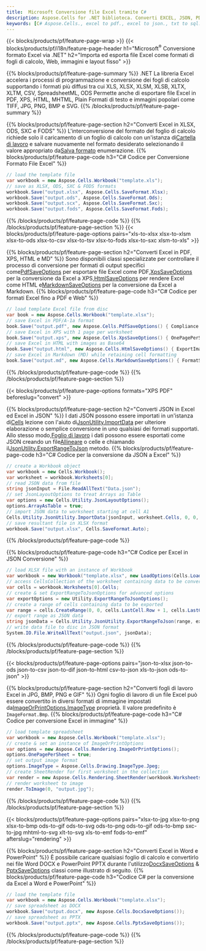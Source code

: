 ```yaml
---
title:  Microsoft Conversione file Excel tramite C#
description: Aspose.Cells for .NET biblioteca. Converti EXCEL, JSON, PDF, XML, HTML, TXT, TSV, CSV, SQL, JPG, PNG e altri formati con solo poche righe di codice C#.
keywords: [C# Aspose.Cells., excel to pdf., excel to json., txt to sql., csv to json., json to pdf., xml to excel and Convert files between various formats in C#]
---
```

{{< blocks/products/pf/feature-page-wrap >}}
{{< blocks/products/pf/i18n/feature-page-header h1="Microsoft<sup>&reg;</sup> Conversione formato Excel via .NET" h2="Importa ed esporta file Excel come formati di fogli di calcolo, Web, immagini e layout fisso" >}}

{{% blocks/products/pf/feature-page-summary %}}
.NET La libreria Excel accelera i processi di programmazione e conversione dei fogli di calcolo supportando i formati più diffusi tra cui XLS, XLSX, XLSM, XLSB, XLTX, XLTM, CSV, SpreadsheetML, ODS Permette anche di esportare file Excel in PDF, XPS, HTML, MHTML, Plain Formati di testo e immagini popolari come TIFF, JPG, PNG, BMP e SVG.
{{% /blocks/products/pf/feature-page-summary %}}

{{% blocks/products/pf/feature-page-section h2="Converti Excel in XLSX, ODS, SXC e FODS" %}}
 L'interconversione del formato del foglio di calcolo richiede solo il caricamento di un foglio di calcolo con un'istanza di[Cartella di lavoro](https://reference.aspose.com/cells/net/aspose.cells/workbook) e salvare nuovamente nel formato desiderato selezionando il valore appropriato da[Salva formato](https://reference.aspose.com/cells/net/aspose.cells/saveformat) enumerazione.
{{% blocks/products/pf/feature-page-code h3="C# Codice per Conversione Formato File Excel" %}}

```cs
// load the template file
var workbook = new Aspose.Cells.Workbook("template.xls");
// save as XLSX, ODS, SXC & FODS formats
workbook.Save("output.xlsx", Aspose.Cells.SaveFormat.Xlsx);
workbook.Save("output.ods", Aspose.Cells.SaveFormat.Ods);
workbook.Save("output.scx", Aspose.Cells.SaveFormat.Sxc);
workbook.Save("output.fods", Aspose.Cells.SaveFormat.Fods);
```
{{% /blocks/products/pf/feature-page-code %}}
{{% /blocks/products/pf/feature-page-section %}}
{{< blocks/products/pf/feature-page-options pairs="xls-to-xlsx xlsx-to-xlsm xlsx-to-ods xlsx-to-csv xlsx-to-tsv xlsx-to-fods xlsx-to-sxc xlsm-to-xls" >}}


{{% blocks/products/pf/feature-page-section h2="Converti Excel in PDF, XPS, HTML e MD" %}}
 Sono disponibili classi specializzate per controllare il processo di conversione per formati di output specifici come[PdfSaveOptions](https://reference.aspose.com/cells/net/aspose.cells/pdfsaveoptions) per esportare file Excel come PDF,[XpsSaveOptions](https://reference.aspose.com/cells/net/aspose.cells/xpssaveoptions) per la conversione da Excel a XPS,[HtmlSaveOptions](https://reference.aspose.com/cells/net/aspose.cells/htmlsaveoptions) per rendere Excel come HTML e[MarkdownSaveOptions](https://reference.aspose.com/cells/net/aspose.cells/markdownsaveoptions) per la conversione da Excel a Markdown.
{{% blocks/products/pf/feature-page-code h3="C# Codice per formati Excel fino a PDF e Web" %}}

```cs
// load template Excel file from disc
var book = new Aspose.Cells.Workbook("template.xlsx");
// save Excel in PDF/A-1a format
book.Save("output.pdf", new Aspose.Cells.PdfSaveOptions() { Compliance = PdfComplianceVersion.PdfA1a });
// save Excel in XPS with 1 page per worksheet
book.Save("output.xps", new Aspose.Cells.XpsSaveOptions() { OnePagePerSheet = true });
// save Excel in HTML with images as Base64
book.Save("output.html", new Aspose.Cells.HtmlSaveOptions() { ExportImagesAsBase64 = true });
// save Excel in Markdown (MD) while retaining cell formatting
book.Save("output.md", new Aspose.Cells.MarkdownSaveOptions() { FormatStrategy = Cells.CellValueFormatStrategy.CellStyle });
```
{{% /blocks/products/pf/feature-page-code %}}
{{% /blocks/products/pf/feature-page-section %}}

{{< blocks/products/pf/feature-page-options formats="XPS PDF" beforeslug="convert" >}}

{{% blocks/products/pf/feature-page-section h2="Converti JSON in Excel ed Excel in JSON" %}}
 I dati JSON possono essere importati in un'istanza di[Cells](https://reference.aspose.com/cells/net/aspose.cells/cells) lezione con l'aiuto di[JsonUtility.ImportData](https://reference.aspose.com/cells/net/aspose.cells.utility/jsonutility/methods/importdata) per ulteriore elaborazione o semplice conversione in uno qualsiasi dei formati supportati. Allo stesso modo,[Foglio di lavoro](https://reference.aspose.com/cells/net/aspose.cells/worksheet) i dati possono essere esportati come JSON creando un file[Allineare](https://reference.aspose.com/cells/net/aspose.cells/range) o celle e chiamando il[JsonUtility.ExportRangeToJson](https://reference.aspose.com/cells/net/aspose.cells.utility/jsonutility/methods/exportrangetojson) metodo.
{{% blocks/products/pf/feature-page-code h3="C# Codice per la conversione da JSON a Excel" %}}
```cs
// create a Workbook object
var workbook = new Cells.Workbook();
var worksheet = workbook.Worksheets[0];
// read JSON data from file
string jsonInput = File.ReadAllText("Data.json");
// set JsonLayoutOptions to treat Arrays as Table
var options = new Cells.Utility.JsonLayoutOptions();
options.ArrayAsTable = true;
// import JSON data to worksheet starting at cell A1
Cells.Utility.JsonUtility.ImportData(jsonInput, worksheet.Cells, 0, 0, options);
// save resultant file in XLSX format
workbook.Save("output.xlsx", Cells.SaveFormat.Auto); 
```
{{% /blocks/products/pf/feature-page-code %}}

{{% blocks/products/pf/feature-page-code h3="C# Codice per Excel in JSON Conversione" %}}
```cs
// load XLSX file with an instance of Workbook
var workbook = new Workbook("template.xlsx", new LoadOptions(Cells.LoadFormat.Auto));
// access CellsCollection of the worksheet containing data to be converted
var cells = workbook.Worksheets[0].Cells;
// create & set ExportRangeToJsonOptions for advanced options
var exportOptions = new Utility.ExportRangeToJsonOptions();
// create a range of cells containing data to be exported
var range = cells.CreateRange(0, 0, cells.LastCell.Row + 1, cells.LastCell.Column + 1);
// export range as JSON data
string jsonData = Cells.Utility.JsonUtility.ExportRangeToJson(range, exportOptions);
// write data file to disc in JSON format
System.IO.File.WriteAllText("output.json", jsonData); 
```
{{% /blocks/products/pf/feature-page-code %}}
{{% /blocks/products/pf/feature-page-section %}}

{{< blocks/products/pf/feature-page-options pairs="json-to-xlsx json-to-ods json-to-csv json-to-dif json-to-html csv-to-json xls-to-json ods-to-json" >}}

{{% blocks/products/pf/feature-page-section h2="Converti fogli di lavoro Excel in JPG, BMP, PNG e GIF" %}}
 Ogni foglio di lavoro di un file Excel può essere convertito in diversi formati di immagine impostati da[ImageOrPrintOptions.ImageType](https://reference.aspose.com/cells/net/aspose.cells.rendering/imageorprintoptions/properties/imagetype) proprietà. Il valore predefinito è `ImageFormat.Bmp`.
{{% blocks/products/pf/feature-page-code h3="C# Codice per conversione Excel in immagine" %}}
```cs
// load template spreadsheet
var workbook = new Aspose.Cells.Workbook("template.xlsx");
// create & set an instance of ImageOrPrintOptions
var options = new Aspose.Cells.Rendering.ImageOrPrintOptions();
options.OnePagePerSheet = true;
// set output image format
options.ImageType = Aspose.Cells.Drawing.ImageType.Jpeg;
// create SheetRender for first worksheet in the collection
var render = new Aspose.Cells.Rendering.SheetRender(workbook.Worksheets[0], options);
// render worksheet to image
render.ToImage(0, "output.jpg");
```
{{% /blocks/products/pf/feature-page-code %}}
{{% /blocks/products/pf/feature-page-section %}}

{{< blocks/products/pf/feature-page-options pairs="xlsx-to-jpg xlsx-to-png xlsx-to-bmp ods-to-gif ods-to-svg ods-to-png ods-to-gif ods-to-bmp sxc-to-jpg mhtml-to-svg xlt-to-svg xls-to-emf fods-to-emf" afterslug="rendering" >}}

{{% blocks/products/pf/feature-page-section h2="Converti Excel in Word e PowerPoint" %}}
È possibile caricare qualsiasi foglio di calcolo e convertirlo nei file Word DOCX e PowerPoint PPTX durante l'utilizzo[DocxSaveOptions](https://reference.aspose.com/cells/net/aspose.cells/docxsaveoptions) & [PptxSaveOptions](https://reference.aspose.com/cells/net/aspose.cells/pptxsaveoptions) classi come illustrato di seguito.
{{% blocks/products/pf/feature-page-code h3="Codice C# per la conversione da Excel a Word e PowerPoint" %}}
```cs
// load the template file
var workbook = new Aspose.Cells.Workbook("template.xlsx");
// save spreadsheet as DOCX
workbook.Save("output.docx", new Aspose.Cells.DocxSaveOptions());
// save spreadsheet as PPTX
workbook.Save("output.pptx", new Aspose.Cells.PptxSaveOptions());
```
{{% /blocks/products/pf/feature-page-code %}}
{{% /blocks/products/pf/feature-page-section %}}
